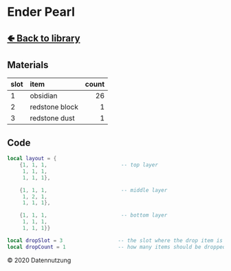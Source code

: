 # Ender Pearl

## [🢀 Back to library](../library.md)

## Materials

slot| item           | count
:---|:---------------|-----:
1   | obsidian       |    26
2   | redstone block |     1
3   | redstone dust  |     1

## Code

```lua
local layout = {
    {1, 1, 1,                        -- top layer
     1, 1, 1,
     1, 1, 1},

    {1, 1, 1,                        -- middle layer
     1, 2, 1,
     1, 1, 1},

    {1, 1, 1,                        -- bottom layer
     1, 1, 1,
     1, 1, 1}}

local dropSlot = 3                  -- the slot where the drop item is
local dropCount = 1                 -- how many items should be dropped
```

&copy; 2020 Datennutzung
